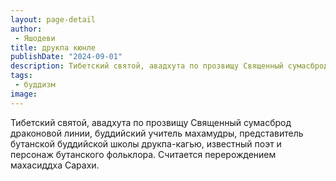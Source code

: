 ```yaml
---
layout: page-detail
author:
 - Яшодеви
title: друкпа кюнле
publishDate: "2024-09-01"
description: Тибетский святой, авадхута по прозвищу Священный сумасброд драконовой линии, буддийский учитель махамудры, представитель бутанской буддийской школы друкпа-кагью, известный поэт и персонаж бутанского фольклора. Считается перерождением махасиддха Сарахи.
tags:
 - буддизм
image: 
---
```


Тибетский святой, авадхута по прозвищу Священный сумасброд драконовой линии, буддийский учитель махамудры, представитель бутанской буддийской школы друкпа-кагью, известный поэт и персонаж бутанского фольклора. Считается перерождением махасиддха Сарахи.


